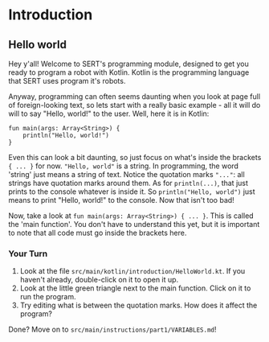 # Introduction
## Hello world

Hey y'all! Welcome to SERT's programming module, designed to get you ready to program a robot
with Kotlin. Kotlin is the programming language that SERT uses program it's robots.

Anyway, programming can often seems daunting when you look at page full of foreign-looking text,
so lets start with a really basic example - all it will do will to say "Hello, world!" to the user.
Well, here it is in Kotlin:

```
fun main(args: Array<String>) {
    println("Hello, world!")
}
```

Even this can look a bit daunting, so just focus on what's inside the brackets `{ ... }` for now.
`"Hello, world"` is a string. In programming, the word 'string' just means a string of text. Notice
 the quotation marks `"..."`: all strings have quotation marks around them. As for `println(...)`, 
 that just prints to the console whatever is inside it. So `println("Hello, world")` just means to
 print "Hello, world!" to the console. Now that isn't too bad!

Now, take a look at `fun main(args: Array<String>) { ... }`. This is called the 'main function'. You 
don't have to understand this yet, but it is important to note that all code must go inside the 
brackets here.

### Your Turn

1. Look at the file `src/main/kotlin/introduction/HelloWorld.kt`. If you haven't already, 
double-click on it to open it up.
2. Look at the little green triangle next to the main function. Click on it to run the program.
3. Try editing what is between the quotation marks. How does it affect the program?

Done? Move on to `src/main/instructions/part1/VARIABLES.md`!
